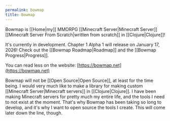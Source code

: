 ```yaml
---
permalink: bowmap
title: Bowmap
---
```


Bowmap is [[Home|my]] MMORPG [[Minecraft Server|Minecraft Server]] [[Minecraft Server From Scratch|written from scratch]] in [[Clojure|Clojure]]!

It's currently in development. Chapter 1 Alpha 1 will release on January 17, 2026! Check out the [[Bowmap Roadmap|Roadmap]] and the [[Bowmap Progress|Progress]].

You can read less on the website: [https://bowmap.net](https://bowmap.net)

Bowmap will not be [[Open Source|Open Source]], at least for the time being. I would very much like to make a library for making custom [[Minecraft Server|Minecraft servers]] in [[Clojure|Clojure]]. I have been making Minecraft servers for pretty much my entire life, and the tools I need to not exist at the moment. That's why Bowmap has been taking so long to develop, and it's why I want to open source the tools I create. This will come later down the line, though.
